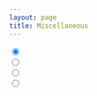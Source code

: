 ```yaml
---
layout: page
title: Miscellaneous
---
```


<section class="gallery">
  <div class="gallery__item">
    <input type="radio" id="img-1" checked name="gallery" class="gallery__selector"/>
    <img class="gallery__img" src="https://picsum.photos/id/1015/600/400.jpg" alt=""/>
    <label for="img-1" class="gallery__thumb"><img src="https://picsum.photos/id/1015/150/100.jpg" alt=""/></label>
  </div>
  <div class="gallery__item">
    <input type="radio" id="img-2" name="gallery" class="gallery__selector"/>
    <img class="gallery__img" src="https://picsum.photos/id/1039/600/400.jpg" alt=""/>
    <label for="img-2" class="gallery__thumb"><img src="https://picsum.photos/id/1039/150/100.jpg" alt=""/></label>
  </div>
  <div class="gallery__item">
    <input type="radio" id="img-3" name="gallery" class="gallery__selector"/>
    <img class="gallery__img" src="https://picsum.photos/id/1057/600/400.jpg" alt=""/>
    <label for="img-3" class="gallery__thumb"><img src="https://picsum.photos/id/1057/150/100.jpg" alt=""/></label>
  </div>
  <div class="gallery__item">
    <input type="radio" id="img-4" name="gallery" class="gallery__selector"/>
    <img class="gallery__img" src="https://picsum.photos/id/106/600/400.jpg" alt=""/>
    <label for="img-4" class="gallery__thumb"><img src="https://picsum.photos/id/106/150/100.jpg" alt=""/></label>
  </div>
</section>

